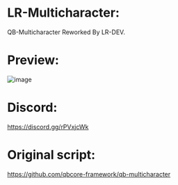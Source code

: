 # LR-Multicharacter:
QB-Multicharacter Reworked By LR-DEV.
# Preview:
![image](https://user-images.githubusercontent.com/99270302/174290738-18b84607-8a06-47cf-8ef9-1dedfc31e7a5.png)
# Discord:
https://discord.gg/rPVxjcWk
# Original script:
https://github.com/qbcore-framework/qb-multicharacter

